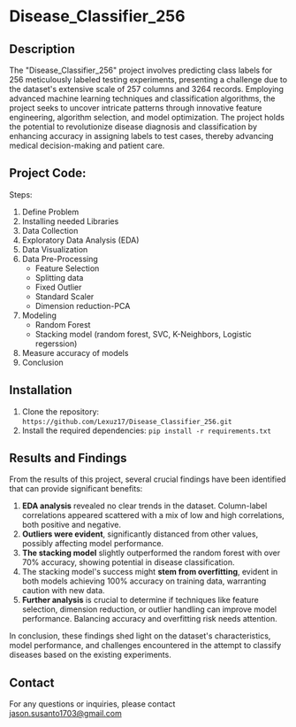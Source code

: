 # Disease_Classifier_256

## **Description**
The "Disease_Classifier_256" project involves predicting class labels for 256 meticulously labeled testing experiments, presenting a challenge due to the dataset's extensive scale of 257 columns and 3264 records. Employing advanced machine learning techniques and classification algorithms, the project seeks to uncover intricate patterns through innovative feature engineering, algorithm selection, and model optimization. The project holds the potential to revolutionize disease diagnosis and classification by enhancing accuracy in assigning labels to test cases, thereby advancing medical decision-making and patient care. 

## **Project Code:**
Steps:
1. Define Problem
2. Installing needed Libraries
3. Data Collection
4. Exploratory Data Analysis (EDA)
6. Data Visualization
7. Data Pre-Processing
   - Feature Selection
   - Splitting data
   - Fixed Outlier
   - Standard Scaler
   - Dimension reduction-PCA
8. Modeling
    - Random Forest
    - Stacking model (random forest, SVC, K-Neighbors, Logistic regerssion)
9. Measure accuracy of models
10. Conclusion

## **Installation**
1. Clone the repository: `https://github.com/Lexuz17/Disease_Classifier_256.git`
2. Install the required dependencies: `pip install -r requirements.txt`

## **Results and Findings**

From the results of this project, several crucial findings have been identified that can provide significant benefits:
1. **EDA analysis** revealed no clear trends in the dataset. Column-label correlations appeared scattered with a mix of low and high correlations, both positive and negative.
2. **Outliers were evident**, significantly distanced from other values, possibly affecting model performance.
3. **The stacking model** slightly outperformed the random forest with over 70% accuracy, showing potential in disease classification.
4. The stacking model's success might **stem from overfitting**, evident in both models achieving 100% accuracy on training data, warranting caution with new data.
5. **Further analysis** is crucial to determine if techniques like feature selection, dimension reduction, or outlier handling can improve model performance. Balancing accuracy and overfitting risk needs attention.

In conclusion, these findings shed light on the dataset's characteristics, model performance, and challenges encountered in the attempt to classify diseases based on the existing experiments.

## Contact
For any questions or inquiries, please contact jason.susanto1703@gmail.com
